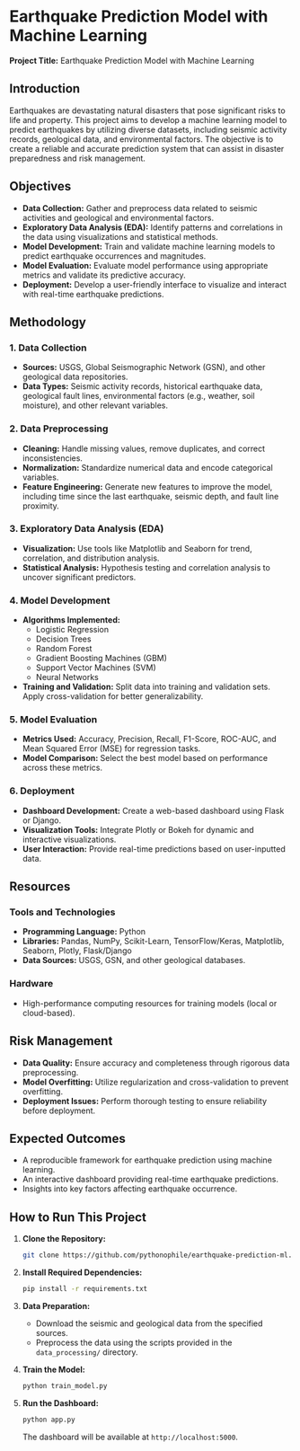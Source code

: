 # Earthquake Prediction Model with Machine Learning

**Project Title:** Earthquake Prediction Model with Machine Learning  

## Introduction
Earthquakes are devastating natural disasters that pose significant risks to life and property. This project aims to develop a machine learning model to predict earthquakes by utilizing diverse datasets, including seismic activity records, geological data, and environmental factors. The objective is to create a reliable and accurate prediction system that can assist in disaster preparedness and risk management.

## Objectives
- **Data Collection:** Gather and preprocess data related to seismic activities and geological and environmental factors.
- **Exploratory Data Analysis (EDA):** Identify patterns and correlations in the data using visualizations and statistical methods.
- **Model Development:** Train and validate machine learning models to predict earthquake occurrences and magnitudes.
- **Model Evaluation:** Evaluate model performance using appropriate metrics and validate its predictive accuracy.
- **Deployment:** Develop a user-friendly interface to visualize and interact with real-time earthquake predictions.

## Methodology

### 1. Data Collection
- **Sources:** USGS, Global Seismographic Network (GSN), and other geological data repositories.
- **Data Types:** Seismic activity records, historical earthquake data, geological fault lines, environmental factors (e.g., weather, soil moisture), and other relevant variables.

### 2. Data Preprocessing
- **Cleaning:** Handle missing values, remove duplicates, and correct inconsistencies.
- **Normalization:** Standardize numerical data and encode categorical variables.
- **Feature Engineering:** Generate new features to improve the model, including time since the last earthquake, seismic depth, and fault line proximity.

### 3. Exploratory Data Analysis (EDA)
- **Visualization:** Use tools like Matplotlib and Seaborn for trend, correlation, and distribution analysis.
- **Statistical Analysis:** Hypothesis testing and correlation analysis to uncover significant predictors.

### 4. Model Development
- **Algorithms Implemented:**
  - Logistic Regression
  - Decision Trees
  - Random Forest
  - Gradient Boosting Machines (GBM)
  - Support Vector Machines (SVM)
  - Neural Networks
- **Training and Validation:** Split data into training and validation sets. Apply cross-validation for better generalizability.

### 5. Model Evaluation
- **Metrics Used:** Accuracy, Precision, Recall, F1-Score, ROC-AUC, and Mean Squared Error (MSE) for regression tasks.
- **Model Comparison:** Select the best model based on performance across these metrics.

### 6. Deployment
- **Dashboard Development:** Create a web-based dashboard using Flask or Django.
- **Visualization Tools:** Integrate Plotly or Bokeh for dynamic and interactive visualizations.
- **User Interaction:** Provide real-time predictions based on user-inputted data.

## Resources

### Tools and Technologies
- **Programming Language:** Python
- **Libraries:** Pandas, NumPy, Scikit-Learn, TensorFlow/Keras, Matplotlib, Seaborn, Plotly, Flask/Django
- **Data Sources:** USGS, GSN, and other geological databases.

### Hardware
- High-performance computing resources for training models (local or cloud-based).

## Risk Management
- **Data Quality:** Ensure accuracy and completeness through rigorous data preprocessing.
- **Model Overfitting:** Utilize regularization and cross-validation to prevent overfitting.
- **Deployment Issues:** Perform thorough testing to ensure reliability before deployment.

## Expected Outcomes
- A reproducible framework for earthquake prediction using machine learning.
- An interactive dashboard providing real-time earthquake predictions.
- Insights into key factors affecting earthquake occurrence.

## How to Run This Project

1. **Clone the Repository:**
   ```bash
   git clone https://github.com/pythonophile/earthquake-prediction-ml.git
   ```

2. **Install Required Dependencies:**
   ```bash
   pip install -r requirements.txt
   ```

3. **Data Preparation:**
   - Download the seismic and geological data from the specified sources.
   - Preprocess the data using the scripts provided in the `data_processing/` directory.

4. **Train the Model:**
   ```bash
   python train_model.py
   ```

5. **Run the Dashboard:**
   ```bash
   python app.py
   ```
   The dashboard will be available at `http://localhost:5000`.
